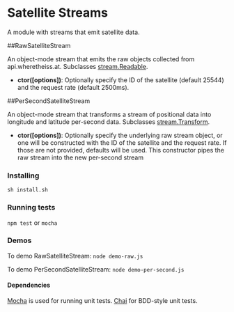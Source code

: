 # Satellite Streams

A module with streams that emit satellite data.

##RawSatelliteStream

An object-mode stream that emits the raw objects collected from api.wheretheiss.at. Subclasses [stream.Readable](http://nodejs.org/api/stream.html#stream_class_stream_readable).

* **ctor([options])**: Optionally specify the ID of the satellite (default 25544) and the request rate (default 2500ms).

##PerSecondSatelliteStream

An object-mode stream that transforms a stream of positional data into longitude and latitude per-second data. Subclasses [stream.Transform](http://nodejs.org/api/stream.html#stream_class_stream_transform).

* **ctor([options])**: Optionally specify the underlying raw stream object, or one will be constructed with the ID of the satellite and the request rate. If those are not provided, defaults will be used. This constructor pipes the raw stream into the new per-second stream

### Installing

`sh install.sh`

### Running tests

`npm test` or `mocha`

### Demos

To demo RawSatelliteStream: `node demo-raw.js`  

To demo PerSecondSatelliteStream: `node demo-per-second.js`

#### Dependencies

[Mocha](http://visionmedia.github.io/mocha/) is used for running unit tests. [Chai](http://chaijs.com/api/bdd/) for BDD-style unit tests.